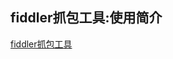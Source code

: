 
## fiddler抓包工具:使用简介
[fiddler抓包工具](https://app.yinxiang.com/shard/s37/nl/24388549/7fd2096d-5022-448d-b661-46af57128cf6)